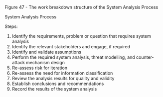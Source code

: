Figure 47 - The work breakdown structure of the System Analysis Process

System Analysis Process

Steps:

1. Identify the requirements, problem or question that requires system analysis
2. Identify the relevant stakeholders and engage, if required
3. Identify and validate assumptions
4. Perform the required system analysis, threat modelling, and counter-attack mechanism design
5. Re-assess risk for iteration
6. Re-assess the need for information classification
7. Review the analysis results for quality and validity
8. Establish conclusions and recommendations
9. Record the results of the system analysis
